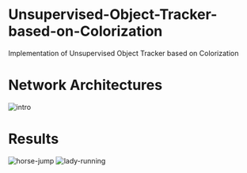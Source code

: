 # Unsupervised-Object-Tracker-based-on-Colorization
Implementation of Unsupervised Object Tracker based on Colorization






# Network Architectures
![intro](https://user-images.githubusercontent.com/25393387/49177528-748f1200-f31b-11e8-9033-28d69098cd87.png)
# Results
![horse-jump](https://user-images.githubusercontent.com/25393387/49187553-dd838380-f335-11e8-82b4-27f28aa8cf56.gif)
![lady-running](https://user-images.githubusercontent.com/25393387/49187916-01939480-f337-11e8-9873-6aa4b4af4cbd.gif)

